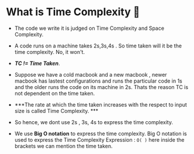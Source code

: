 # What is Time Complexity 🤔
- The code we write it is judged on Time Complexity and Space Complexity.
- A code runs on a machine takes 2s,3s,4s . So time taken will it be the time complexity. No,  it won't.
- ***TC != Time Taken***.

- Suppose we have a cold macbook and a new macbook , newer macbook has lastest configurations and runs the particular code in 1s and the older runs the code on its machine in 2s. Thats the reason TC is not dependent on the time taken.

- ***The rate at which the time taken increases with the respect to input size is called Time Complexity. ***

- So hence, we dont use 2s , 3s, 4s to express the time complexity.
- We use **Big O notation** to express the time complexity. Big O notation is used to express the Time Complexity Expression : `O( )` here inside the brackets we can mention the time taken.